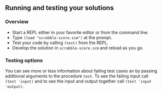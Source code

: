 ## Running and testing your solutions

### Overview


* Start a REPL either in your favorite editor or from
the command line\.
* Type `(load "scrabble-score.scm")` at the prompt\.
* Test your code by calling `(test)` from the REPL\.
* Develop the solution in `scrabble-score.scm` and reload as you go\.

### Testing options

You can see more or less information about
failing test cases an by passing additional arguments to the
procedure `test`\.
To see the failing input call `(test 'input)` and to see the input and output together call `(test 'input 'output)`\.
